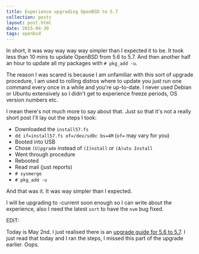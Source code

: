 ```yaml
---
title: Experience upgrading OpenBSD to 5.7
collection: posts
layout: post.html
date: 2015-04-30
tags: openbsd
---
```


In short, it was way way way way simpler than I expected it to be.  It took less
than 10 mins to update OpenBSD from 5.6 to 5.7.  And then another half an hour
to update all my packages with `# pkg_add -u`.

The reason I was scared is because I am unfamiliar with this sort of upgrade
procedure, I am used to rolling distros where to update you just run one command
every once in a while and you're up-to-date.  I never used Debian or Ubuntu
extensively so I didn't get to experience freeze periods, OS version numbers
etc.

I mean there's not much more to say about that.  Just so that it's not a really
short post I'll lay out the steps I took:

- Downloaded the `install57.fs`
- `dd if=install57.fs of=/dev/sd0c bs=4M` (`of=` may vary for you)
- Booted into USB
- Chose `(U)pgrade` instead of `(I)nstall` or `(A)uto Install`
- Went through procedure
- Rebooted
- Read mail (just reports)
- `# sysmerge`
- `# pkg_add -u`

And that was it.  It was way simpler than I expected.

I will be upgrading to -current soon enough so I can write about the experience,
also I need the latest `sort` to have the `nvm` bug fixed.

EDIT:

Today is May 2nd.  I just realised there is an
[upgrade guide for 5.6 to 5.7][g].  I just read that today and I ran the steps,
I missed this part of the upgrade earlier.  Oops.

[g]: http://www.openbsd.org/faq/upgrade57.html
